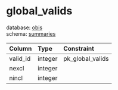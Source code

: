 # global_valids
database: [obis](../)  
schema: [summaries](summaries)  

|Column|Type|Constraint|
|:---|:---|:---|
|valid_id|integer|pk_global_valids |
|nexcl|integer||
|nincl|integer||
